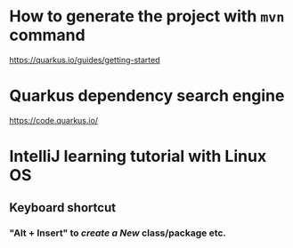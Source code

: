 # How to generate the project with `mvn` command
https://quarkus.io/guides/getting-started

# Quarkus dependency search engine
https://code.quarkus.io/

# IntelliJ learning tutorial with Linux OS
## Keyboard shortcut
### "Alt + Insert" to *create a New* class/package etc.


